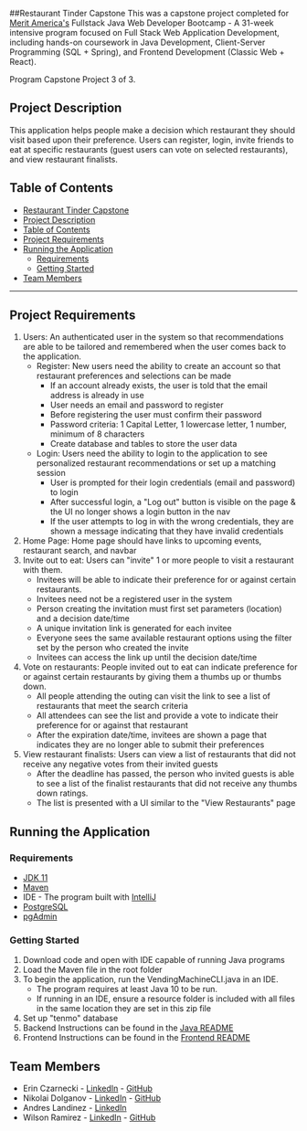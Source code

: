 ##Restaurant Tinder Capstone
This was a capstone project completed for [Merit America's](https://meritamerica.org/) Fullstack Java Web Developer Bootcamp - A 31-week intensive program focused on Full Stack Web Application Development, including hands-on 
coursework in Java Development, Client-Server Programming (SQL + Spring), and Frontend Development (Classic Web + React).  

Program Capstone Project 3 of 3.  

## Project Description
This application helps people make a decision which restaurant they should visit based upon their preference. Users can register, login, invite friends to eat at specific restaurants (guest users can vote on selected restaurants), and view restaurant finalists.

## Table of Contents
- [Restaurant Tinder Capstone](#restaurant-tinder-capstone)
- [Project Description](#project-description)
- [Table of Contents](#table-of-contents)
- [Project Requirements](#project-requirements)
- [Running the Application](#running-the-application)
  - [Requirements](#requirements)
  - [Getting Started](#getting-started)
- [Team Members](#team-members)

---
## Project Requirements
1. Users: An authenticated user in the system so that recommendations are able to be tailored and remembered when the user comes back to the application.
   - Register: New users need the ability to create an account so that restaurant preferences and selections can be made
     - If an account already exists, the user is told that the email address is already in use
     - User needs an email and password to register
     - Before registering the user must confirm their password
     - Password criteria: 1 Capital Letter, 1 lowercase letter, 1 number, minimum of 8 characters
     - Create database and tables to store the user data
   - Login: Users need the ability to login to the application to see personalized restaurant recommendations or set up a matching session
     - User is prompted for their login credentials (email and password) to login
     - After successful login, a "Log out" button is visible on the page & the UI no longer shows a login button in the nav
     - If the user attempts to log in with the wrong credentials, they are shown a message indicating that they have invalid credentials
2. Home Page: Home page should have links to upcoming events, restaurant search, and navbar
3. Invite out to eat: Users can "invite" 1 or more people to visit a restaurant with them. 
   - Invitees will be able to indicate their preference for or against certain restaurants.
   - Invitees need not be a registered user in the system
   - Person creating the invitation must first set parameters (location) and a decision date/time
   - A unique invitation link is generated for each invitee
   - Everyone sees the same available restaurant options using the filter set by the person who created the invite
   - Invitees can access the link up until the decision date/time
4. Vote on restaurants: People invited out to eat can indicate preference for or against certain restaurants by giving them a thumbs up or thumbs down.
    - All people attending the outing can visit the link to see a list of restaurants that meet the search criteria
    - All attendees can see the list and provide a vote to indicate their preference for or against that restaurant
    - After the expiration date/time, invitees are shown a page that indicates they are no longer able to submit their preferences
5. View restaurant finalists: Users can view a list of restaurants that did not receive any negative votes from their invited guests
    - After the deadline has passed, the person who invited guests is able to see a list of the finalist restaurants that did not receive any thumbs down ratings.
    - The list is presented with a UI similar to the "View Restaurants" page

## Running the Application

### Requirements
- [JDK 11](https://www.oracle.com/java/technologies/javase/jdk11-archive-downloads.html)
- [Maven](https://maven.apache.org/download.cgi)
- IDE - The program built with [IntelliJ](https://www.jetbrains.com/idea/)
- [PostgreSQL](https://www.postgresql.org/)
- [pgAdmin](https://www.pgadmin.org/download/)

### Getting Started
1. Download code and open with IDE capable of running Java programs
2. Load the Maven file in the root folder
3. To begin the application, run the VendingMachineCLI.java in an IDE.
   - The program requires at least Java 10 to be run. 
   - If running in an IDE, ensure a resource folder is included with all files in the same location they are set in this zip file
4. Set up "tenmo" database
5. Backend Instructions can be found in the [Java README](/java/README.md)
6. Frontend Instructions can be found in the [Frontend README](/frontend/README.md)

## Team Members
- Erin Czarnecki - <a href="https://www.linkedin.com/in/erin-czarnecki" target="_blank">LinkedIn</a> - <a href="https://github.com/erinczarnecki" target="_blank">GitHub</a>
- Nikolai Dolganov - <a href="https://www.linkedin.com/in/nikolai-dolganov/" target="_blank">LinkedIn</a> - <a href="https://github.com/NikD1162" target="_blank">GitHub</a>
- Andres Landinez - <a href="https://www.linkedin.com/in/andres-landinez-m/" target="_blank">LinkedIn</a> 
- Wilson Ramirez - <a href="https://www.linkedin.com/in/wilramprogramming/" target="_blank">LinkedIn</a> - <a href="https://github.com/WilRamProgramming" target="_blank">GitHub</a>
